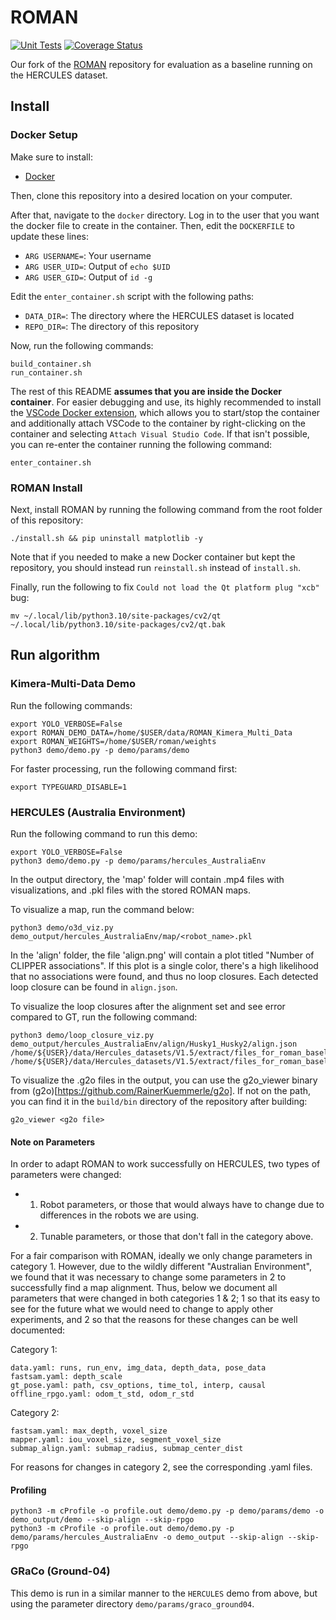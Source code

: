 # ROMAN

[![Unit Tests](https://github.com/lunarlab-gatech/roman/actions/workflows/python_test.yaml/badge.svg?branch=echelon)](https://github.com/lunarlab-gatech/roman/actions/workflows/python_test.yaml)
[![Coverage Status](https://coveralls.io/repos/github/lunarlab-gatech/roman/badge.svg?branch=echelon)](https://coveralls.io/github/lunarlab-gatech/roman?branch=echelon)

Our fork of the [ROMAN](https://github.com/mit-acl/roman) repository for evaluation as a baseline running on the HERCULES dataset.

## Install

### Docker Setup

Make sure to install:
- [Docker](https://docs.docker.com/engine/install/ubuntu/)

Then, clone this repository into a desired location on your computer.

After that, navigate to the `docker` directory. Log in to the user that you want the docker file to create in the container. Then, edit the `DOCKERFILE` to update these lines:
- `ARG USERNAME=`: Your username
- `ARG USER_UID=`: Output of `echo $UID`
- `ARG USER_GID=`: Output of `id -g`

Edit the `enter_container.sh` script with the following paths:
- `DATA_DIR=`: The directory where the HERCULES dataset is located
- `REPO_DIR=`: The directory of this repository

Now, run the following commands:
```
build_container.sh
run_container.sh
```

The rest of this README **assumes that you are inside the Docker container**. For easier debugging and use, its highly recommended to install the [VSCode Docker extension](https://code.visualstudio.com/docs/containers/overview), which allows you to start/stop the container and additionally attach VSCode to the container by right-clicking on the container and selecting `Attach Visual Studio Code`. If that isn't possible, you can re-enter the container running the following command:
```
enter_container.sh
```

### ROMAN Install

Next, install ROMAN by running the following command from the root folder of this repository:
```
./install.sh && pip uninstall matplotlib -y
```

Note that if you needed to make a new Docker container but kept the repository, you should instead run `reinstall.sh` instead of `install.sh`.


Finally, run the following to fix `Could not load the Qt platform plug "xcb"` bug:
```
mv ~/.local/lib/python3.10/site-packages/cv2/qt ~/.local/lib/python3.10/site-packages/cv2/qt.bak
```

## Run algorithm
### Kimera-Multi-Data Demo

Run the following commands:
```
export YOLO_VERBOSE=False
export ROMAN_DEMO_DATA=/home/$USER/data/ROMAN_Kimera_Multi_Data
export ROMAN_WEIGHTS=/home/$USER/roman/weights
python3 demo/demo.py -p demo/params/demo
```

For faster processing, run the following command first:
```
export TYPEGUARD_DISABLE=1
```

### HERCULES (Australia Environment)

Run the following command to run this demo:

```
export YOLO_VERBOSE=False
python3 demo/demo.py -p demo/params/hercules_AustraliaEnv
```

In the output directory, the 'map' folder will contain .mp4 files with visualizations, and .pkl files with the stored ROMAN maps. 

To visualize a map, run the command below:

```
python3 demo/o3d_viz.py demo_output/hercules_AustraliaEnv/map/<robot_name>.pkl
```

In the 'align' folder, the file 'align.png' will contain a plot titled "Number of CLIPPER associations". If this plot is a single color, there's a high likelihood that no associations were found, and thus no loop closures. Each detected loop closure can be found in `align.json`.

To visualize the loop closures after the alignment set and see error compared to GT, run the following command:
```
python3 demo/loop_closure_viz.py demo_output/hercules_AustraliaEnv/align/Husky1_Husky2/align.json /home/${USER}/data/Hercules_datasets/V1.5/extract/files_for_roman_baseline/Husky1/poseGT.csv /home/${USER}/data/Hercules_datasets/V1.5/extract/files_for_roman_baseline/Husky2/poseGT.csv
```

To visualize the .g2o files in the output, you can use the g2o_viewer binary from (g2o)[https://github.com/RainerKuemmerle/g2o]. If not on the path, you can find it in the `build/bin` directory of the repository after building:

```
g2o_viewer <g2o file>
```

#### Note on Parameters

In order to adapt ROMAN to work successfully on HERCULES, two types of parameters were changed:
- 1. Robot parameters, or those that would always have to change due to differences in the robots we are using. 
- 2. Tunable parameters, or those that don't fall in the category above.

For a fair comparison with ROMAN, ideally we only change parameters in category 1. However, due to the wildly different "Australian Environment", we found that it was necessary to change some parameters in 2 to successfully find a map alignment. Thus, below we document all parameters that were changed in both categories 1 & 2; 1 so that its easy to see for the future what we would need to change to apply other experiments, and 2 so that the reasons for these changes can be well documented:

Category 1:
```
data.yaml: runs, run_env, img_data, depth_data, pose_data
fastsam.yaml: depth_scale
gt_pose.yaml: path, csv_options, time_tol, interp, causal
offline_rpgo.yaml: odom_t_std, odom_r_std
```

Category 2:
```
fastsam.yaml: max_depth, voxel_size
mapper.yaml: iou_voxel_size, segment_voxel_size
submap_align.yaml: submap_radius, submap_center_dist
```

For reasons for changes in category 2, see the corresponding .yaml files.

#### Profiling
```
python3 -m cProfile -o profile.out demo/demo.py -p demo/params/demo -o demo_output/demo --skip-align --skip-rpgo
python3 -m cProfile -o profile.out demo/demo.py -p demo/params/hercules_AustraliaEnv -o demo_output --skip-align --skip-rpgo
```

### GRaCo (Ground-04)

This demo is run in a similar manner to the `HERCULES` demo from above, but using the parameter directory `demo/params/graco_ground04`.
